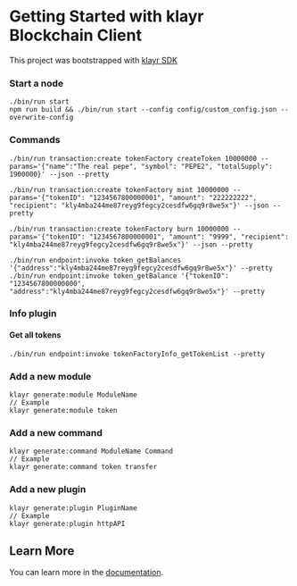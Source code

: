 # Getting Started with klayr Blockchain Client

This project was bootstrapped with [klayr SDK](https://github.com/klayrHQ/klayr-sdk)

### Start a node

```
./bin/run start
npm run build && ./bin/run start --config config/custom_config.json --overwrite-config
```

### Commands

```
./bin/run transaction:create tokenFactory createToken 10000000 --params='{"name":"The real pepe", "symbol": "PEPE2", "totalSupply": 1900000}' --json --pretty

./bin/run transaction:create tokenFactory mint 10000000 --params='{"tokenID": "1234567800000001", "amount": "222222222", "recipient": "kly4mba244me87reyg9fegcy2cesdfw6gq9r8we5x"}' --json --pretty

./bin/run transaction:create tokenFactory burn 10000000 --params='{"tokenID": "1234567800000001", "amount": "9999", "recipient": "kly4mba244me87reyg9fegcy2cesdfw6gq9r8we5x"}' --json --pretty

./bin/run endpoint:invoke token_getBalances '{"address":"kly4mba244me87reyg9fegcy2cesdfw6gq9r8we5x"}' --pretty
./bin/run endpoint:invoke token_getBalance '{"tokenID": "1234567800000000", "address":"kly4mba244me87reyg9fegcy2cesdfw6gq9r8we5x"}' --pretty
```

### Info plugin

#### Get all tokens

```
./bin/run endpoint:invoke tokenFactoryInfo_getTokenList --pretty
```

### Add a new module

```
klayr generate:module ModuleName
// Example
klayr generate:module token
```

### Add a new command

```
klayr generate:command ModuleName Command
// Example
klayr generate:command token transfer
```

### Add a new plugin

```
klayr generate:plugin PluginName
// Example
klayr generate:plugin httpAPI
```

## Learn More

You can learn more in the [documentation](https://klayr.com/documentation/klayr-sdk/).
